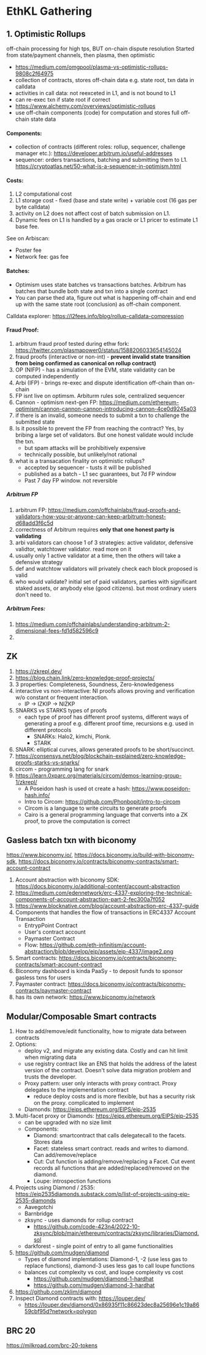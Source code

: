 # EthKL Gathering

## 1. Optimistic Rollups
off-chain processing for high tps, BUT on-chain dispute resolution
Started from state/payment channels, then plasma, then optimistic

- https://medium.com/omgpool/plasma-vs-optimistic-rollups-9808c2f64975
- collection of contracts, stores off-chain data e.g. state root, txn data in calldata
- activities in call data: not reexceted in L1, and is not bound to L1
- can re-exec txn if state root if correct
- https://www.alchemy.com/overviews/optimistic-rollups
- use off-chain components (code) for computation and stores full off-chain state data

#### Components:
- collection of contracts (different roles: rollup, sequencer, challenge manager etc.): https://developer.arbitrum.io/useful-addresses
- sequencer: orders transactions, batching and submitting them to L1. https://cryptoatlas.net/50-what-is-a-sequencer-in-optimism.html


#### Costs:
1. L2 computational cost
2. L1 storage cost - fixed (base and state write) + variable cost (16 gas per byte calldata)
3. activity on L2 does not affect cost of batch submission on L1. 
4. Dynamic fees on L1 is handled by a gas oracle or L1 pricer to estimate L1 base fee. 


See on Arbiscan: 
- Poster fee 
- Network fee: gas fee

#### Batches:
- Optimism uses state batches vs transactions batches. Arbitrum has batches that bundle both state and txn into a single contract
- You can parse thed ata, figure out what is happening off-chain and end up with the same state root (conclusion) as off-chain component. 

Calldata explorer: https://l2fees.info/blog/rollup-calldata-compression


#### Fraud Proof:
1. arbitrum fraud proof tested during ethw fork: https://twitter.com/plasmapower0/status/1588206033654145024
2. fraud proofs (interactive or non-int) - **prevent invalid state transition from being confirmed as canonical on rollup contract)**
3. OP (NIFP) - has a simulation of the EVM, state validatity can be computed independently
4. Arbi (IFP) - brings re-exec and dispute identification off-chain than on-chain
5. FP isnt live on optimsm. Arbiturm rules sole, centralized sequencer
6. Cannon - optimism next-gen FP: https://medium.com/ethereum-optimism/cannon-cannon-cannon-introducing-cannon-4ce0d9245a03
7. if there is an invalid, someone needs to submit a txn to challenge the submitted state
8. Is it possible to prevent the FP from reaching the contract? Yes, by bribing a large set of validators. But one honest validate would include the txn. 
	- but spam attacks will be prohibitively expensive 
	- technically possible, but unlikely/not rational
9. what is a transacation finality on optimistic rollups?
	- accepted by sequencer - tusts it will be published
	- published as a batch - L1 sec guarantees, but 7d FP window 
	- Past 7 day FP window. not reversible

##### Arbitrum FP
1. arbitrum FP: https://medium.com/offchainlabs/fraud-proofs-and-validators-how-you-or-anyone-can-keep-arbitrum-honest-d68add3f6c5d
2. correctness of Arbitrum requires **only that one honest party is validating**
3. arbi validators can choose 1 of 3 strategies: active validator, defensive validtor, watchtower validator. read more on it
4. usually only 1 active validator at a time, then the others will take a defensive strategy
5. def and watchtow validators will privately check each block proposed is valid
6. who would validate? initial set of paid validators, parties with significant staked assets, or anybody else (good citizens). but most ordinary users don't need to.


##### Arbitrum Fees:
1. https://medium.com/offchainlabs/understanding-arbitrum-2-dimensional-fees-fd1d582596c9
2. 


## ZK
1. https://zkrepl.dev/
2. https://blog.chain.link/zero-knowledge-proof-projects/
2. 3 properties: Completeness, Soundness, Zero-knowledgeness
3. interactive vs non-interactive: NI proofs allows proving and verification w/o constant or frequent interaction. 
	- IP -> IZKIP -> NIZKP
4. SNARKS vs STARKS types of proofs
	- each type of proof has different proof systems, different ways of generating a proof e.g. different proof time, recursions e.g. used in different protocols
		+ SNARKs: Halo2, kimchi, Plonk. 
		+ STARK
5. SNARK: elliptical curves, allows generated proofs to be short/succinct.
6. https://consensys.net/blog/blockchain-explained/zero-knowledge-proofs-starks-vs-snarks/
7. circom - programming lang for snark
8. https://learn.0xparc.org/materials/circom/demos-learning-group-1/zkrepl/
	- A Poseidon hash is used ot create a hash: https://www.poseidon-hash.info/
	- Intro to Circom: https://github.com/Phonbopit/intro-to-circom
	- Circom is a language to write circuits to generate proofs
	- Cairo is a general programming language that converts into a ZK proof, to prove the computation is correct

## Gasless batch txn with biconomy
https://www.biconomy.io/, https://docs.biconomy.io/build-with-biconomy-sdk, https://docs.biconomy.io/contracts/biconomy-contracts/smart-account-contract

1. Account abstraction with biconomy SDK: https://docs.biconomy.io/additional-content/account-abstraction
2. https://medium.com/edennetwork/erc-4337-exploring-the-technical-components-of-account-abstraction-part-2-fec300a7f052
3. https://www.blocknative.com/blog/account-abstraction-erc-4337-guide
4. Components that handles the flow of transactions in ERC4337 Account Transaction
	- EntrypPoint Contract
	- User's contract account
	- Paymaster Contract
	- Flow: https://github.com/eth-infinitism/account-abstraction/blob/develop/eip/assets/eip-4337/image2.png
5. Smart contracts: https://docs.biconomy.io/contracts/biconomy-contracts/smart-account-contract
6. Biconomy dashboard is kinda PaaSy - to deposit funds to sponsor gasless txns for users
7. Paymaster contract: https://docs.biconomy.io/contracts/biconomy-contracts/paymaster-contract
8. has its own network: https://www.biconomy.io/network

## Modular/Composable Smart contracts

1. How to add/remove/edit functionality, how to migrate data between contracts
2. Options: 
	* deploy v2, and migrate any existing data. Costly and can hit limit when migrating data
	* use registry contract like an ENS that holds the address of the latest version of the contract. Doesn't solve data migration problem and trusts the developer.
	* Proxy pattern: user only interacts with proxy contract. Proxy delegates to the implementation contract
		- reduce deploy costs and is more flexible, but has a security risk on the proxy. complicated to implement
	* Diamonds: https://eips.ethereum.org/EIPS/eip-2535
3. Multi-facet proxy or Diamonds: https://eips.ethereum.org/EIPS/eip-2535
	* can be upgraded with no size limit
	* Components:
		- Diamond: smartcontract that calls delegatecall to the facets. Stores data
		- Facet: stateless smart contract. reads and writes to diamond. Can add/remove/replace
		- Cut: Cut function is adding/remove/replacing a Facet. Cut event records all functions that are added/replaced/removed on the diamond.
		- Loupe: introspection functions
4. Projects using Diamond / 2535: https://eip2535diamonds.substack.com/p/list-of-projects-using-eip-2535-diamonds
	* Aavegotchi
	* Barnbridge
	* zksync - uses diamonds for rollup contract
		- https://github.com/code-423n4/2022-10-zksync/blob/main/ethereum/contracts/zksync/libraries/Diamond.sol
	* darkforest - single point of entry to all game functionalities
5. https://github.com/mudgen/diamond
	- Types of diamond implemtations: Diamond-1, -2 (use less gas to replace functions), diamond-3 uses less gas to call loupe functions
	- balances cut complexity vs cost, and loupe complexity vs cost
		+ https://github.com/mudgen/diamond-1-hardhat
		+ https://github.com/mudgen/diamond-3-hardhat
6. https://github.com/zklim/diamond
7. Inspect Diamond contracts with: https://louper.dev/
	* https://louper.dev/diamond/0x86935f11c86623dec8a25696e1c19a8659cbf95d?network=polygon


## BRC 20
https://milkroad.com/brc-20-tokens

